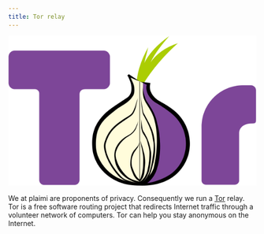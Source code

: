```yaml
---
title: Tor relay
---
```

![](/images/tor.svg "Tor logo")

We at plaimi are proponents of privacy. Consequently we run a 
[Tor](https://www.torproject.org/) relay. Tor 
is a free software routing project that redirects Internet traffic through a 
volunteer network of computers. Tor can help you stay anonymous on the 
Internet.
